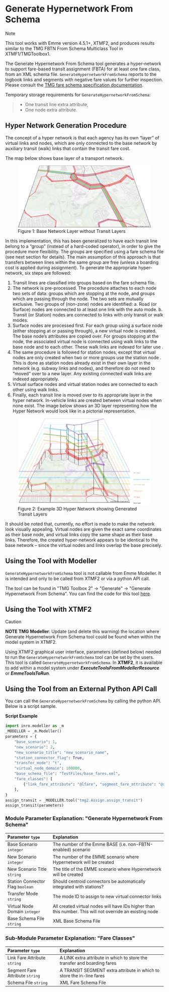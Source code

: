 # **Generate Hypernetwork From Schema**
> [!NOTE]
>This tool works with Emme version 4.5.1+, XTMF2, and produces results similar to the TMG FBTN From Schema Multiclass Tool in XTMF1/TMGToolbox1.

The Generate Hypernetwork From Schema tool generates a hyper-network to support fare-based transit assignment (FBTA) for at least one fare class, from an XML schema file. `GenerateHypernetworkFromSchema` reports to the logbook links and segments with negative fare values for further inspection. Please consult the [TMG fare schema specification documentation](http://tmg.utoronto.ca/doc/1.6/gtamodel/user_guide/file_formats/fare_schema_file_specification.html). 

Temporary storage requirements for `GenerateHypernetworkFromSchema`: 
> * One transit line extra attribute, 
> * One node extra attribute. 

## Hyper Network Generation Procedure

The concept of a hyper network is that each agency has its own “layer” of virtual links and nodes, which are only connected to the base network by auxiliary transit (walk) links that contain the transit fare cost.

The map below shows base layer of a transport network.
<figure>
    <img src="images/base_network.png"
         alt="Example Base Layer">
    <figcaption>Figure 1: Base Network Layer without Transit Layers</figcaption>
</figure>

In this implementation, this has been generalized to have each transit line belong to a “group” (instead of a hard-coded operator), in order to give the procedure more flexibility. The groups are specified using a fare schema file (see next section for details). The main assumption of this approach is that transfers between lines within the same group are free (unless a boarding cost is applied during assignment). To generate the appropriate hyper-network, six steps are followed:
1.	Transit lines are classified into groups based on the fare schema file.
2.	The network is pre-processed. The procedure attaches to each node two sets of data: groups which are stopping at the node, and groups which are passing through the node. The two sets are mutually exclusive. Two groups of (non-zone) nodes are identified:
a.	Road (or Surface) nodes are connected to at least one link with the auto mode.
b.	Transit (or Station) nodes are connected to links with only transit or walk modes. 
3.	Surface nodes are processed first. For each group using a surface node (either stopping at or passing through), a new virtual node is created. The base node’s attributes are copied over. For groups stopping at the node, the associated virtual node is connected using walk links to the base node and to each other. These walk links are indexed for later use .
4.	The same procedure is followed for station nodes, except that virtual nodes are only created when two or more groups use the station node . This is done as station nodes already exist in their own layer in the network (e.g. subway links and nodes), and therefore do not need to “moved” over to a new layer. Any existing connected walk links are indexed appropriately.
5.	Virtual surface nodes and virtual station nodes are connected to each other using walk links.
6.	Finally, each transit line is moved over to its appropriate layer in the hyper network. In-vehicle links are created between virtual nodes when none exist. The image below shows an 3D layer representing how the Hyper Network would look like in a pictorial representation.

<figure>
    <img src="images/hyper_network.png"
         alt="Example Hyper Network Layer">
    <figcaption>Figure 2: Example 3D Hyper Network showing Generated Transit Layers</figcaption>
</figure>

It should be noted that, currently, no effort is made to make the network look visually appealing. Virtual nodes are given the exact same coordinates as their base node, and virtual links copy the same shape as their base links. Therefore, the created hyper-network appears to be identical to the base network – since the virtual nodes and links overlap the base precisely.

## **Using the Tool with Modeller**
`GenerateHypernetworkFromSchema` tool is not callable from Emme Modeller. It is intended and only to be called from XTMF2 or via a python API call.

The tool can be found in "TMG Toolbox 2" -> "Generate" -> "Generate Hypernetwork From Schema". You can
find the code for this tool [here](https://github.com/TravelModellingGroup/TMG.EMME/blob/master/TMG.EMME/TMGToolbox2/src/Generate/generate_hypernetwork_from_schema.py).

## **Using the Tool with XTMF2**
> [!CAUTION]
> **NOTE TMG Modeller**: Update (and delete this warning) the location where Generate Hypernetwork From Schema tool could be found when within the model system in XTMF2.

Using XTMF2 graphical user interface, parameters (defined below) needed to run the `GenerateHypernetworkFromSchema` tool can be set by the users. This tool is called `GenerateHypernetworkFromSchema`. In **XTMF2**, it is available to add within a model system under ***ExecuteToolsFromModellerResource*** or ***EmmeToolsToRun***.

## **Using the Tool from an External Python API Call**
You can call the `GenerateHypernetworkFromSchema` by calling the python API. Below is a script sample.

**Script Example**
```python
import inro.modeller as _m
_MODELLER = _m.Modeller()
parameters = {
    "base_scenario": 1,
    "new_scenario": 2,
	"new_scenario_title": "new_scenario_name",
    "station_connector_flag": True,
    "transfer_mode": "t",
    "virtual_node_domain": 100000,
    "base_schema_file": "TestFiles/base_fares.xml",
    "fare_classes": [
        {"link_fare_attribute": "@lfare", "segment_fare_attribute": "@sfare", "schema_file": "TestFiles/fares.xml"}
    ],
}
assign_transit = _MODELLER.tool("tmg2.Assign.assign_transit")
assign_transit(parameters)
```

### Module Parameter Explanation: "Generate Hypernetwork From Schema"

|Parameter `type`|Explanation|
| :----------------------------- | :---------------------------------------------- |
|Base Scenario `integer` | The number of the Emme BASE (i.e. non-FBTN-enabled) scenario|
|New Scenario `integer` | The number of the EMME scenario where Hypernetwork will be created|
|New Scenario Title `string` | The title of the EMME scenario where Hypernetwork will be created|
|Station Connector Flag `boolean` | Should centroid connectors be automatically integrated with stations?|
|Transfer Mode `string` | The mode ID to assign to new virtual connector links|
|Virtual Node Domain `integer` | All created virtual nodes will have IDs higher than this number. This will not override an existing node|
|Base Schema File `string` | XML Base Schema File|

### Sub-Module Parameter Explanation: "Fare Classes"
| Parameter `type`| Explanation  |
| :----------------------------- | :---------------------------------------------- |
|Link Fare Attribute `string` | A LINK extra attribute in which to store the transfer and boarding fares|
|Segment Fare Attribute `string` | A TRANSIT SEGMENT extra attribute in which to store the in-line fares|
|Schema File `string` | XML Fare Schema File|